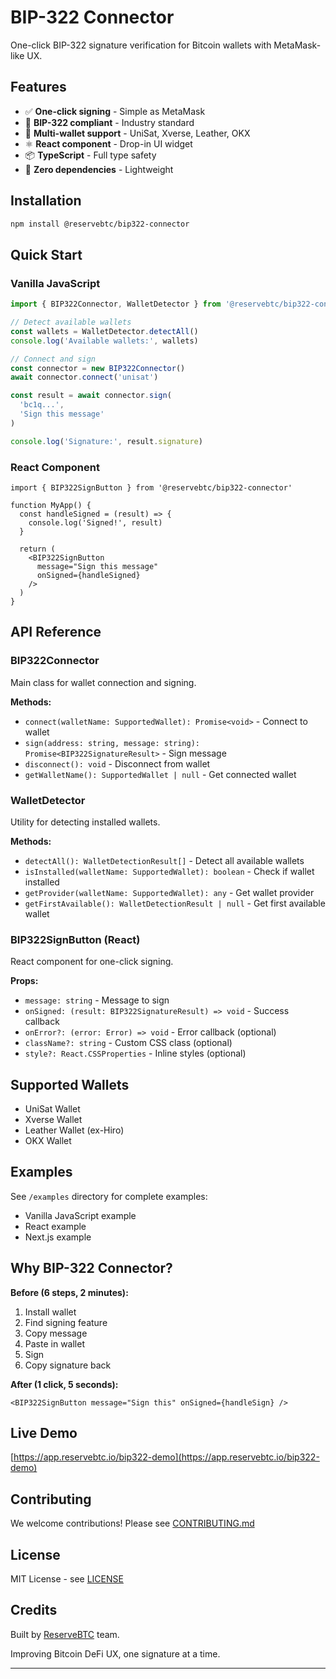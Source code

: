 # BIP-322 Connector

One-click BIP-322 signature verification for Bitcoin wallets with MetaMask-like UX.

## Features

- ✅ **One-click signing** - Simple as MetaMask
- 🔐 **BIP-322 compliant** - Industry standard
- 🎯 **Multi-wallet support** - UniSat, Xverse, Leather, OKX
- ⚛️ **React component** - Drop-in UI widget
- 📦 **TypeScript** - Full type safety
- 🚀 **Zero dependencies** - Lightweight

## Installation

```bash
npm install @reservebtc/bip322-connector
```

## Quick Start

### Vanilla JavaScript

```javascript
import { BIP322Connector, WalletDetector } from '@reservebtc/bip322-connector'

// Detect available wallets
const wallets = WalletDetector.detectAll()
console.log('Available wallets:', wallets)

// Connect and sign
const connector = new BIP322Connector()
await connector.connect('unisat')

const result = await connector.sign(
  'bc1q...',
  'Sign this message'
)

console.log('Signature:', result.signature)
```

### React Component

```tsx
import { BIP322SignButton } from '@reservebtc/bip322-connector'

function MyApp() {
  const handleSigned = (result) => {
    console.log('Signed!', result)
  }

  return (
    <BIP322SignButton
      message="Sign this message"
      onSigned={handleSigned}
    />
  )
}
```

## API Reference

### BIP322Connector

Main class for wallet connection and signing.

**Methods:**

- `connect(walletName: SupportedWallet): Promise<void>` - Connect to wallet
- `sign(address: string, message: string): Promise<BIP322SignatureResult>` - Sign message
- `disconnect(): void` - Disconnect from wallet
- `getWalletName(): SupportedWallet | null` - Get connected wallet

### WalletDetector

Utility for detecting installed wallets.

**Methods:**

- `detectAll(): WalletDetectionResult[]` - Detect all available wallets
- `isInstalled(walletName: SupportedWallet): boolean` - Check if wallet installed
- `getProvider(walletName: SupportedWallet): any` - Get wallet provider
- `getFirstAvailable(): WalletDetectionResult | null` - Get first available wallet

### BIP322SignButton (React)

React component for one-click signing.

**Props:**

- `message: string` - Message to sign
- `onSigned: (result: BIP322SignatureResult) => void` - Success callback
- `onError?: (error: Error) => void` - Error callback (optional)
- `className?: string` - Custom CSS class (optional)
- `style?: React.CSSProperties` - Inline styles (optional)

## Supported Wallets

- UniSat Wallet
- Xverse Wallet
- Leather Wallet (ex-Hiro)
- OKX Wallet

## Examples

See `/examples` directory for complete examples:

- Vanilla JavaScript example
- React example
- Next.js example

## Why BIP-322 Connector?

**Before (6 steps, 2 minutes):**
1. Install wallet
2. Find signing feature
3. Copy message
4. Paste in wallet
5. Sign
6. Copy signature back

**After (1 click, 5 seconds):**
```tsx
<BIP322SignButton message="Sign this" onSigned={handleSign} />
```

## Live Demo

[https://app.reservebtc.io/bip322-demo](https://app.reservebtc.io/bip322-demo)

## Contributing

We welcome contributions! Please see [CONTRIBUTING.md](CONTRIBUTING.md)

## License

MIT License - see [LICENSE](LICENSE)

## Credits

Built by [ReserveBTC](https://app.reservebtc.io) team.

Improving Bitcoin DeFi UX, one signature at a time.

---
